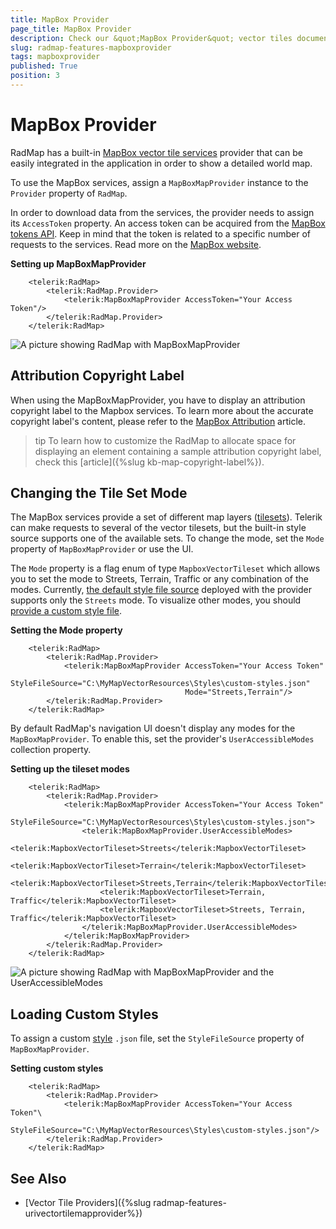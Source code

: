 ```yaml
---
title: MapBox Provider
page_title: MapBox Provider
description: Check our &quot;MapBox Provider&quot; vector tiles documentation article for the RadMap {{ site.framework_name }} control.
slug: radmap-features-mapboxprovider
tags: mapboxprovider
published: True
position: 3
---
```


# MapBox Provider

RadMap has a built-in [MapBox vector tile services](https://docs.mapbox.com/data/tilesets/guides/vector-tiles-introduction/) provider that can be easily integrated in the application in order to show a detailed world map.

To use the MapBox services, assign a `MapBoxMapProvider` instance to the `Provider` property of `RadMap`.

In order to download data from the services, the provider needs to assign its `AccessToken` property. An access token can be acquired from the [MapBox tokens API](https://docs.mapbox.com/help/glossary/access-token/). Keep in mind that the token is related to a specific number of requests to the services. Read more on the [MapBox website](https://docs.mapbox.com/accounts/guides/invoices/#details-of-charges).

__Setting up MapBoxMapProvider__
```XAML
	<telerik:RadMap>
		<telerik:RadMap.Provider>
			<telerik:MapBoxMapProvider AccessToken="Your Access Token"/>
		</telerik:RadMap.Provider>
	</telerik:RadMap>
```

![A picture showing RadMap with MapBoxMapProvider](images/radmap-features-mapboxprovider-0.png)

## Attribution Copyright Label

When using the MapBoxMapProvider, you have to display an attribution copyright label to the Mapbox services. To learn more about the accurate copyright label's content, please refer to the [MapBox Attribution](https://docs.mapbox.com/help/dive-deeper/attribution/) article.

>tip To learn how to customize the RadMap to allocate space for displaying an element containing a sample attribution copyright label, check this [article]({%slug kb-map-copyright-label%}).

## Changing the Tile Set Mode

The MapBox services provide a set of different map layers ([tilesets](https://docs.mapbox.com/studio-manual/reference/tilesets/)). Telerik can make requests to several of the vector tilesets, but the built-in style source supports one of the available sets. To change the mode, set the `Mode` property of `MapBoxMapProvider` or use the UI.

The `Mode` property is a flag enum of type `MapboxVectorTileset` which allows you to set the mode to Streets, Terrain, Traffic or any combination of the modes. Currently, [the default style file source](https://github.com/mapbox/mapbox-gl-styles/blob/master/styles/basic-v9.json) deployed with the provider supports only the `Streets` mode. To visualize other modes, you should [provide a custom style file](#loading-custom-styles).

__Setting the Mode property__
```XAML
	<telerik:RadMap>
		<telerik:RadMap.Provider>			
			<telerik:MapBoxMapProvider AccessToken="Your Access Token"
									   StyleFileSource="C:\MyMapVectorResources\Styles\custom-styles.json"
									   Mode="Streets,Terrain"/>
		</telerik:RadMap.Provider>
	</telerik:RadMap>
```

By default RadMap's navigation UI doesn't display any modes for the `MapBoxMapProvider`. To enable this, set the provider's `UserAccessibleModes` collection property.

__Setting up the tileset modes__
```XAML
	<telerik:RadMap>
		<telerik:RadMap.Provider>			
			<telerik:MapBoxMapProvider AccessToken="Your Access Token"
									   StyleFileSource="C:\MyMapVectorResources\Styles\custom-styles.json">
				<telerik:MapBoxMapProvider.UserAccessibleModes>
					<telerik:MapboxVectorTileset>Streets</telerik:MapboxVectorTileset>
					<telerik:MapboxVectorTileset>Terrain</telerik:MapboxVectorTileset>
					<telerik:MapboxVectorTileset>Streets,Terrain</telerik:MapboxVectorTileset>
					<telerik:MapboxVectorTileset>Terrain, Traffic</telerik:MapboxVectorTileset>
					<telerik:MapboxVectorTileset>Streets, Terrain, Traffic</telerik:MapboxVectorTileset>
				</telerik:MapBoxMapProvider.UserAccessibleModes>
			</telerik:MapBoxMapProvider>
		</telerik:RadMap.Provider>
	</telerik:RadMap>
```

![A picture showing RadMap with MapBoxMapProvider and the UserAccessibleModes](images/radmap-features-mapboxprovider-1.png)

## Loading Custom Styles 

To assign a custom [style](https://docs.mapbox.com/mapbox-gl-js/style-spec/) `.json` file, set the `StyleFileSource` property of `MapBoxMapProvider`.

__Setting custom styles__
```XAML
	<telerik:RadMap>
		<telerik:RadMap.Provider>
			<telerik:MapBoxMapProvider AccessToken="Your Access Token"\
									   StyleFileSource="C:\MyMapVectorResources\Styles\custom-styles.json"/>
		</telerik:RadMap.Provider>
	</telerik:RadMap>
```

## See Also 
* [Vector Tile Providers]({%slug radmap-features-urivectortilemapprovider%})

